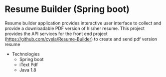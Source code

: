 # Resume Builder (Spring boot)

Resume builder application provides interactive user interface to collect and provide a downloadable PDF version of his/her resume. This project provides the API services for the front end project (https://github.com/cyela/Resume-Builder) to create and send pdf version resume
* Technologies
	* Spring boot
	* iText Pdf
	* Java 1.8 

